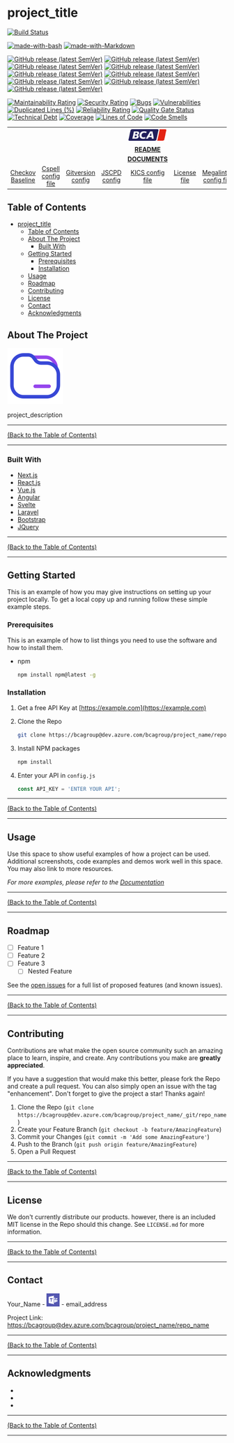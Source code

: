 # project_title #

<!-- AZURE DEVOPS PIPELINE BADGES -->
<!--
*** below badges are examples, please replace the badges with the badges for your pipelines and repos
-->

[![Build Status](https://dev.azure.com/bcagroup/project_name/_apis/build/status/repo_name%20-%20Code%20Quality%20Checks?branchName=main&label=Code%20Quality%20Check%20Pipeline)](https://dev.azure.com/bcagroup/project_name/_build/latest?definitionId=2800&branchName=main)

<!-- Made With Badges -->
<!--
*** replace with badges relevant to your repo
-->
[![made-with-bash](https://img.shields.io/badge/Made%20with-Bash-1f425f.svg)](https://www.gnu.org/software/bash/)
[![made-with-Markdown](https://img.shields.io/badge/Made%20with-Markdown-1f425f.svg)](http://commonmark.org)

<!-- included tool versions -->
[![GitHub release (latest SemVer)](https://img.shields.io/github/v/release/bridgecrewio/checkov?label=Checkov%20Version)](https://github.com/bridgecrewio/checkov/releases)
[![GitHub release (latest SemVer)](https://img.shields.io/github/v/release/github/super-linter?label=GitHub%20Super-linter%20Version)](https://github.com/github/super-linter/releases)
[![GitHub release (latest SemVer)](https://img.shields.io/github/v/release/infracost/infracost?label=Infracost%20Version)](https://github.com/infracost/infracost/releases)
[![GitHub release (latest SemVer)](https://img.shields.io/github/v/release/oxsecurity/megalinter?label=Megalinter%20Version)](https://github.com/oxsecurity/megalinter/releases)
[![GitHub release (latest SemVer)](https://img.shields.io/github/v/release/dependency-check/azuredevops?label=OWASP%20Dependency%20Check%20Version)](https://github.com/dependency-check/azuredevops/releases)
[![GitHub release (latest SemVer)](https://img.shields.io/github/v/release/terraform-compliance/cli?label=Terraform%20Compliance%20Version)](https://github.com/terraform-compliance/cli/releases)
[![GitHub release (latest SemVer)](https://img.shields.io/github/v/release/tenable/terrascan?label=Terrascan%20Version)](https://github.com/tenable/terrascan/releases)
[![GitHub release (latest SemVer)](https://img.shields.io/github/v/tag/terraform-linters/tflint-bundle?label=TFLint%20Version)](https://github.com/terraform-linters/tflint-bundle/tags)
[![GitHub release (latest SemVer)](https://img.shields.io/github/v/release/aquasecurity/tfsec?label=TFSec%20Version)](https://github.com/aquasecurity/tfsec/releases)

<!-- Sonar Cloud Badges -->
<!--
*** replace 3f795ff4-4328-4347-80b1-3348dd374401 with your Azure Devops Repo ID to get your badges
-->
[![Maintainability Rating](https://sonarcloud.io/api/project_badges/measure?project=3f795ff4-4328-4347-80b1-3348dd374401&metric=sqale_rating&token=728eebeb7cb500a638c8c001fcebb9191f1cbc02)](https://sonarcloud.io/summary/new_code?id=3f795ff4-4328-4347-80b1-3348dd374401) [![Security Rating](https://sonarcloud.io/api/project_badges/measure?project=3f795ff4-4328-4347-80b1-3348dd374401&metric=security_rating&token=728eebeb7cb500a638c8c001fcebb9191f1cbc02)](https://sonarcloud.io/summary/new_code?id=3f795ff4-4328-4347-80b1-3348dd374401) [![Bugs](https://sonarcloud.io/api/project_badges/measure?project=3f795ff4-4328-4347-80b1-3348dd374401&metric=bugs&token=728eebeb7cb500a638c8c001fcebb9191f1cbc02)](https://sonarcloud.io/summary/new_code?id=3f795ff4-4328-4347-80b1-3348dd374401) [![Vulnerabilities](https://sonarcloud.io/api/project_badges/measure?project=3f795ff4-4328-4347-80b1-3348dd374401&metric=vulnerabilities&token=728eebeb7cb500a638c8c001fcebb9191f1cbc02)](https://sonarcloud.io/summary/new_code?id=3f795ff4-4328-4347-80b1-3348dd374401) [![Duplicated Lines (%)](https://sonarcloud.io/api/project_badges/measure?project=3f795ff4-4328-4347-80b1-3348dd374401&metric=duplicated_lines_density&token=728eebeb7cb500a638c8c001fcebb9191f1cbc02)](https://sonarcloud.io/summary/new_code?id=3f795ff4-4328-4347-80b1-3348dd374401) [![Reliability Rating](https://sonarcloud.io/api/project_badges/measure?project=3f795ff4-4328-4347-80b1-3348dd374401&metric=reliability_rating&token=728eebeb7cb500a638c8c001fcebb9191f1cbc02)](https://sonarcloud.io/summary/new_code?id=3f795ff4-4328-4347-80b1-3348dd374401) [![Quality Gate Status](https://sonarcloud.io/api/project_badges/measure?project=3f795ff4-4328-4347-80b1-3348dd374401&metric=alert_status&token=728eebeb7cb500a638c8c001fcebb9191f1cbc02)](https://sonarcloud.io/summary/new_code?id=3f795ff4-4328-4347-80b1-3348dd374401) [![Technical Debt](https://sonarcloud.io/api/project_badges/measure?project=3f795ff4-4328-4347-80b1-3348dd374401&metric=sqale_index&token=728eebeb7cb500a638c8c001fcebb9191f1cbc02)](https://sonarcloud.io/summary/new_code?id=3f795ff4-4328-4347-80b1-3348dd374401) [![Coverage](https://sonarcloud.io/api/project_badges/measure?project=3f795ff4-4328-4347-80b1-3348dd374401&metric=coverage&token=728eebeb7cb500a638c8c001fcebb9191f1cbc02)](https://sonarcloud.io/summary/new_code?id=3f795ff4-4328-4347-80b1-3348dd374401) [![Lines of Code](https://sonarcloud.io/api/project_badges/measure?project=3f795ff4-4328-4347-80b1-3348dd374401&metric=ncloc&token=728eebeb7cb500a638c8c001fcebb9191f1cbc02)](https://sonarcloud.io/summary/new_code?id=3f795ff4-4328-4347-80b1-3348dd374401) [![Code Smells](https://sonarcloud.io/api/project_badges/measure?project=3f795ff4-4328-4347-80b1-3348dd374401&metric=code_smells&token=728eebeb7cb500a638c8c001fcebb9191f1cbc02)](https://sonarcloud.io/summary/new_code?id=3f795ff4-4328-4347-80b1-3348dd374401)

<!-- Azure Devops Navigation -->

||||||||||
|:---:|:---:|:---:|:---:|:---:|:---:|:---:|:---:|:---:|
|||||[![repo_name][logo-image]](https://dev.azure.com/bcagroup/project_name/_git/repo_name)|||||
|||||[**README**](https://dev.azure.com/bcagroup/project_name/_git/repo_name?path=/README.md&version=GBmaster&_a=preview)|||||
|||||[**DOCUMENTS**](https://dev.azure.com/bcagroup/project_name/_git/repo_name?path=/docs&version=GBmaster)|||||
|[Checkov Baseline](https://dev.azure.com/bcagroup/project_name/_git/repo_name?path=/config/.checkov.baseline)|[Cspell config file](https://dev.azure.com/bcagroup/project_name/_git/repo_name?path=/config/.cspell.json)|[Gitversion config](https://dev.azure.com/bcagroup/project_name/_git/repo_name?path=/GitVersion.yml)|[JSCPD config](https://dev.azure.com/bcagroup/project_name/_git/repo_name?path=/config/.jspcd.json)|[KICS config file](https://dev.azure.com/bcagroup/project_name/_git/repo_name?path=/kics.config&version=GBmaster)|[License file](https://dev.azure.com/bcagroup/project_name/_git/repo_name?path=/LICENSE.md)|[Megalinter config file](https://dev.azure.com/bcagroup/project_name/_git/repo_name?path=/.mega-linter.yml)|[Readme Template](https://dev.azure.com/bcagroup/project_name/_git/repo_name?path=/BLANK_README.md)|[tflint config file](https://dev.azure.com/bcagroup/project_name/_git/repo_name?path=/build/terraform/.tflint.hcl)|

<!-- TABLE OF CONTENTS -->
## Table of Contents ##

- [project_title](#project_title)
  - [Table of Contents](#table-of-contents)
  - [About The Project](#about-the-project)
    - [Built With](#built-with)
  - [Getting Started](#getting-started)
    - [Prerequisites](#prerequisites)
    - [Installation](#installation)
  - [Usage](#usage)
  - [Roadmap](#roadmap)
  - [Contributing](#contributing)
  - [License](#license)
  - [Contact](#contact)
  - [Acknowledgments](#acknowledgments)

<!-- ABOUT THE PROJECT -->
## About The Project ##

[![Product Name Screen Shot][product-screenshot]](https://example.com)

project_description

---
<!-- Readme Navigation -->
[(Back to the Table of Contents)](#table-of-contents)

---

### Built With ###

- [Next.js](https://nextjs.org/)
- [React.js](https://reactjs.org/)
- [Vue.js](https://vuejs.org/)
- [Angular](https://angular.io/)
- [Svelte](https://svelte.dev/)
- [Laravel](https://laravel.com)
- [Bootstrap](https://getbootstrap.com)
- [JQuery](https://jquery.com)

---
<!-- Readme Navigation -->
[(Back to the Table of Contents)](#table-of-contents)

---

<!-- GETTING STARTED -->
## Getting Started ##

This is an example of how you may give instructions on setting up your project locally.
To get a local copy up and running follow these simple example steps.

### Prerequisites ###

This is an example of how to list things you need to use the software and how to install them.

- npm

  ```sh
  npm install npm@latest -g
  ```

### Installation ###

1. Get a free API Key at [https://example.com](https://example.com)
2. Clone the Repo

   ```sh
   git clone https://bcagroup@dev.azure.com/bcagroup/project_name/repo_name.git
   ```

3. Install NPM packages

   ```sh
   npm install
   ```

4. Enter your API in `config.js`

   ```js
   const API_KEY = 'ENTER YOUR API';
   ```

---
<!-- Readme Navigation -->
[(Back to the Table of Contents)](#table-of-contents)

---

<!-- USAGE EXAMPLES -->
## Usage ##

Use this space to show useful examples of how a project can be used. Additional screenshots, code examples and demos work well in this space. You may also link to more resources.

_For more examples, please refer to the [Documentation](https://bcagroup@dev.azure.com/bcagroup/project_name/repo_name/?path=/docs&)_

---
<!-- Readme Navigation -->
[(Back to the Table of Contents)](#table-of-contents)

---

<!-- ROADMAP -->

## Roadmap ##

- [ ] Feature 1
- [ ] Feature 2
- [ ] Feature 3
  - [ ] Nested Feature

See the [open issues](https://bcagroup@dev.azure.com/bcagroup/project_name/repo_name/issues) for a full list of proposed features (and known issues).

---
<!-- Readme Navigation -->
[(Back to the Table of Contents)](#table-of-contents)

---

<!-- CONTRIBUTING -->
## Contributing ##

Contributions are what make the open source community such an amazing place to learn, inspire, and create. Any contributions you make are **greatly appreciated**.

If you have a suggestion that would make this better, please fork the Repo and create a pull request. You can also simply open an issue with the tag "enhancement".
Don't forget to give the project a star! Thanks again!

1. Clone the Repo (`git clone https://bcagroup@dev.azure.com/bcagroup/project_name/_git/repo_name`)
2. Create your Feature Branch (`git checkout -b feature/AmazingFeature`)
3. Commit your Changes (`git commit -m 'Add some AmazingFeature'`)
4. Push to the Branch (`git push origin feature/AmazingFeature`)
5. Open a Pull Request

---
<!-- Readme Navigation -->
[(Back to the Table of Contents)](#table-of-contents)

---

<!-- LICENSE -->
## License ##

We don't currently distribute our products. however, there is an included MIT license in the Repo should this change. See `LICENSE.md` for more information.

---
<!-- Readme Navigation -->
[(Back to the Table of Contents)](#table-of-contents)

---

<!-- CONTACT -->
## Contact ##

Your_Name - [![Chat with me on Teams][teams-icon]](https://teams.microsoft.com/l/chat/0/0?users=email_address) - email_address

Project Link: [https://bcagroup@dev.azure.com/bcagroup/project_name/repo_name](https://bcagroup@dev.azure.com/bcagroup/project_name/repo_name)

---
<!-- Readme Navigation -->
[(Back to the Table of Contents)](#table-of-contents)

---

<!-- ACKNOWLEDGMENTS -->
## Acknowledgments ##

- []()
- []()
- []()

---
<!-- Readme Navigation -->
[(Back to the Table of Contents)](#table-of-contents)

---

<!-- MARKDOWN LINKS & IMAGES -->
<!-- https://www.markdownguide.org/basic-syntax/#reference-style-links -->

<!-- Azure Devops Links -->

<!-- BADGES AND SHIELDS -->
[contributors-shield]: https://img.shields.io/github/contributors/othneildrew/Best-README-Template.svg?style=for-the-badge
[forks-shield]: https://img.shields.io/github/forks/othneildrew/Best-README-Template.svg?style=for-the-badge
[issues-shield]: https://img.shields.io/github/issues/othneildrew/Best-README-Template.svg?style=for-the-badge
[license-shield]: https://img.shields.io/github/license/othneildrew/Best-README-Template.svg?style=for-the-badge
[linkedin-shield]: https://img.shields.io/badge/-LinkedIn-black.svg?style=for-the-badge&logo=linkedin&colorB=555
[stars-shield]: https://img.shields.io/github/stars/othneildrew/Best-README-Template.svg?style=for-the-badge

<!-- GITHUB LINKS -->
[contributors-url]: https://github.com/othneildrew/Best-README-Template/graphs/contributors
[forks-url]: https://github.com/othneildrew/Best-README-Template/network/members
[issues-url]: https://github.com/othneildrew/Best-README-Template/issues
[license-url]: https://github.com/othneildrew/Best-README-Template/blob/master/LICENSE.md
[linkedin-url]: https://linkedin.com/in/othneildrew
[stars-url]: https://github.com/othneildrew/Best-README-Template/stargazers

<!-- IMAGES AND ICONS -->
[Home_Image]: ./repo_template-images/home.png
[logo-image]: ./repo_template-images/logo.png
[pipeline-screenshot]: ./repo_template-images/pipeline-screenshot.png
[product-screenshot]: ./repo_template-images/screenshot.png
[teams-icon]: ./repo_template-images/teams.png

<!-- MARKDOWN DOCUMENT LINKS -->
[Blank Readme]: ./BLANK_README.md
[Code Quality]: ./docs/code_quality.md
[Bridgecrew_Checkov]: ./docs/code_quality/bridgecrew_checkov.md
[Checkmarx_KICS]: ./docs/code_quality/checkmarx_kics.md
[GitHub_Super_Linter]: ./docs/code_quality/github_super_linter.md
[Infracost]: ./docs/code_quality/Infracost.md
[License]: ./license.md
[Megalinter]: ./docs/code_quality/megalinter.md
[Mend_Bolt]: ./docs/code_quality/mend_bolt.md
[OWASP]: ./docs/code_quality/owasp.md
[Readme]: ./README.md
[Sonar_Cloud]: ./docs/code_quality/sonar_cloud.md
[Template_updater]: ./docs/code_quality/template_updater.md
[terraform_Compliance]: ./docs/code_quality/terraform_compliance.md
[Terrascan]: ./docs/code_quality/terrascan.md
[TFLint]: ./docs/code_quality/tflint.md
[TFSec]: ./docs/code_quality/tfsec.md
[Usage_Guide.md]: ./docs/usage_guide.md

<!-- CODE QUALITY TEMPLATE LINKS -->
[Checkmarx_KICS.yml]: /repo_template/build/pipelines/repo_template/build/pipelines/code_quality_templates/checkmarx_kics.yml
[Checkov.yml]: /repo_template/build/pipelines/repo_template/build/pipelines/code_quality_templates/checkov.yml
[Checkov_baseline_creator.yml]: /repo_template/build/pipelines/repo_template/build/pipelines/code_quality_templates/checkov_baseline_creator.yml
[GitHub_Super_Linter.yml]: /repo_template/build/pipelines/repo_template/build/pipelines/code_quality_templates/github_super_linter.yml
[Infracost.yml]: /repo_template/build/pipelines/repo_template/build/pipelines/code_quality_templates/Infracost.yml
[Mega_Linter.yml]: /repo_template/build/pipelines/repo_template/build/pipelines/code_quality_templates/mega_linter.yml
[OWASP.yml]: /repo_template/build/pipelines/repo_template/build/pipelines/code_quality_templates/owasp.yml
[TFComplianceCheck.yml]: /repo_template/build/pipelines/repo_template/build/pipelines/code_quality_templates/tfcompliancecheck.yml
[template_updater.yml]: /repo_template/build/pipelines/repo_template/build/pipelines/code_quality_templates/template_updater.yml
[Terrascan.yml]: /repo_template/build/pipelines/repo_template/build/pipelines/code_quality_templates/terrascan.yml
[TFLint.yml]: /repo_template/build/pipelines/repo_template/build/pipelines/code_quality_templates/tflint.yml
[TFSec.yml]: /repo_template/build/pipelines/repo_template/build/pipelines/code_quality_templates/tfsec.yml

<!-- IAC TEMPLATE LINKS-->
[terraform_apply.yml]: /repo_template/build/pipelines/repo_template/build/pipelines/iac_templates/terraform_apply.yml
[terraform_plan.yml]: /repo_template/build/pipelines/repo_template/build/pipelines/iac_templates/terraform_plan.yml
[variables.yml]: /repo_template/build/pipelines/repo_template/build/pipelines/iac_templates/variables.yml

<!-- PIPELINE LINKS -->
[infrastructure.yml]: /repo_template/build/pipelines/infrastructure.yml
[code_quality.yml]: /repo_template/build/pipelines/code_quality.yml

<!-- GitHub stuff-->
<!--
***
*** this is all the github stuff that currently isn't relevant to BCA 
***
-->

<!--
*** Thanks for checking out the Best-README-Template. If you have a suggestion
*** that would make this better, please fork the Repo and create a pull request
*** or simply open an issue with the tag "enhancement".
*** Don't forget to give the project a star!
*** Thanks again! Now go create something AMAZING! :D
-->

<!-- PROJECT SHIELDS -->
<!--
*** I'm using markdown "reference style" links for readability.
*** Reference links are enclosed in brackets [ ] instead of parentheses ( ).
*** See the bottom of this document for the declaration of the reference variables
*** for contributors-url, forks-url, etc. This is an optional, concise syntax you may use.
*** https://www.markdownguide.org/basic-syntax/#reference-style-links
-->
<!--
[![Contributors][contributors-shield]][contributors-url]
[![Forks][forks-shield]][forks-url]
[![Stargazers][stars-shield]][stars-url]
[![Issues][issues-shield]][issues-url]
[![MIT License][license-shield]][license-url]
[![LinkedIn][linkedin-shield]][linkedin-url]
-->
